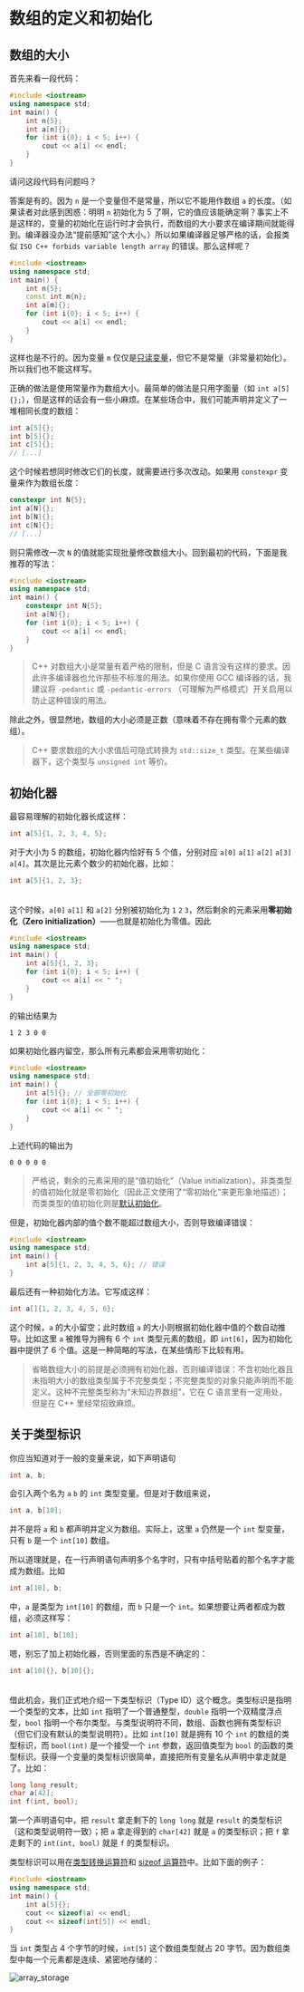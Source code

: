 # 数组的定义和初始化

## 数组的大小

首先来看一段代码：
```CPP
#include <iostream>
using namespace std;
int main() {
    int n{5};
    int a[n]{};
    for (int i{0}; i < 5; i++) {
        cout << a[i] << endl;
    }
}
```
请问这段代码有问题吗？

答案是有的。因为 `n` 是一个变量但不是常量，所以它不能用作数组 `a` 的长度。（如果读者对此感到困惑：明明 `n` 初始化为 5 了啊，它的值应该能确定啊？事实上不是这样的，变量的初始化在运行时才会执行，而数组的大小要求在编译期间就能得到。编译器没办法“提前感知”这个大小。）所以如果编译器足够严格的话，会报类似 `ISO C++ forbids variable length array` 的错误。那么这样呢？
```CPP
#include <iostream>
using namespace std;
int main() {
    int n{5};
    const int m{n};
    int a[m]{};
    for (int i{0}; i < 5; i++) {
        cout << a[i] << endl;
    }
}
```
这样也是不行的。因为变量 `m` 仅仅是[只读变量](/ch02/part1/readonly_variable.md)，但它不是常量（非常量初始化）。所以我们也不能这样写。

正确的做法是使用常量作为数组大小。最简单的做法是只用字面量（如 `int a[5]{};`），但是这样的话会有一些小麻烦。在某些场合中，我们可能声明并定义了一堆相同长度的数组：
```cpp
int a[5]{};
int b[5]{};
int c[5]{};
// [...]
```
这个时候若想同时修改它们的长度，就需要进行多次改动。如果用 `constexpr` 变量来作为数组长度：
```cpp
constexpr int N{5};
int a[N]{};
int b[N]{};
int c[N]{};
// [...]
```
则只需修改一次 `N` 的值就能实现批量修改数组大小。回到最初的代码，下面是我推荐的写法：
```CPP
#include <iostream>
using namespace std;
int main() {
    constexpr int N{5};
    int a[N]{};
    for (int i{0}; i < 5; i++) {
        cout << a[i] << endl;
    }
}
```

> C++ 对数组大小是常量有着严格的限制，但是 C 语言没有这样的要求。因此许多编译器也允许那些不标准的用法。如果你使用 GCC 编译器的话，我建议将 `-pedantic` 或 `-pedantic-errors` （可理解为严格模式）开关启用以防止这种错误的用法。

除此之外，很显然地，数组的大小必须是正数（意味着不存在拥有零个元素的数组）。

> C++ 要求数组的大小求值后可隐式转换为 `std::size_t` 类型。在某些编译器下，这个类型与 `unsigned int` 等价。

## 初始化器

最容易理解的初始化器长成这样：
```cpp
int a[5]{1, 2, 3, 4, 5};
```
对于大小为 5 的数组，初始化器内恰好有 5 个值，分别对应 `a[0]` `a[1]` `a[2]` `a[3]` `a[4]`。其次是比元素个数少的初始化器，比如：
```cpp
int a[5]{1, 2, 3};
```

<h6 id="idx_零初始化"></h6>

这个时候，`a[0]` `a[1]` 和 `a[2]` 分别被初始化为 `1` `2` `3`，然后剩余的元素采用**零初始化（Zero initialization）**——也就是初始化为零值。因此
```CPP
#include <iostream>
using namespace std;
int main() {
    int a[5]{1, 2, 3};
    for (int i{0}; i < 5; i++) {
        cout << a[i] << " ";
    }
}
```
的输出结果为
```io
1 2 3 0 0 
```
如果初始化器内留空，那么所有元素都会采用零初始化：
```CPP
#include <iostream>
using namespace std;
int main() {
    int a[5]{}; // 全部零初始化
    for (int i{0}; i < 5; i++) {
        cout << a[i] << " ";
    }
}
```
上述代码的输出为
```io
0 0 0 0 0 
```

> 严格说，剩余的元素采用的是“值初始化”（Value initialization）。非类类型的值初始化就是零初始化（因此正文使用了“零初始化”来更形象地描述）；而类类型的值初始化则是[默认初始化](ch05/implicit_constructor#idx_默认初始化)。

但是，初始化器内部的值个数不能超过数组大小，否则导致编译错误：
```cpp
#include <iostream>
using namespace std;
int main() {
    int a[5]{1, 2, 3, 4, 5, 6}; // 错误
}
```

最后还有一种初始化方法。它写成这样：
```cpp
int a[]{1, 2, 3, 4, 5, 6};
```
这个时候，`a` 的大小留空；此时数组 `a` 的大小则根据初始化器中值的个数自动推导。比如这里 `a` 被推导为拥有 6 个 `int` 类型元素的数组，即 `int[6]`，因为初始化器中提供了 6 个值。这是一种简略的写法，在某些情形下比较有用。

> 省略数组大小的前提是必须拥有初始化器，否则编译错误：不含初始化器且未指明大小的数组类型属于不完整类型；不完整类型的对象只能声明而不能定义。这种不完整类型称为“未知边界数组”，它在 C 语言里有一定用处，但是在 C++ 里经常招致麻烦。

## 关于类型标识

你应当知道对于一般的变量来说，如下声明语句
```cpp
int a, b;
```
会引入两个名为 `a` `b` 的 `int` 类型变量。但是对于数组来说，
```cpp
int a, b[10];
```
并不是将 `a` 和 `b` 都声明并定义为数组。实际上，这里 `a` 仍然是一个 `int` 型变量，只有 `b` 是一个 `int[10]` 数组。

所以道理就是，在一行声明语句声明多个名字时，只有中括号贴着的那个名字才能成为数组。比如
```cpp
int a[10], b;
```
中，`a` 是类型为 `int[10]` 的数组，而 `b` 只是一个 `int`。如果想要让两者都成为数组，必须这样写：
```cpp
int a[10], b[10];
```
嗯，别忘了加上初始化器，否则里面的东西是不确定的：
```cpp
int a[10]{}, b[10]{};
```

<h6 id="idx_类型标识"></h6>

借此机会，我们正式地介绍一下类型标识（Type ID）这个概念。类型标识是指明一个类型的文本，比如 `int` 指明了一个普通整型，`double` 指明一个双精度浮点型，`bool` 指明一个布尔类型。与类型说明符不同，数组、函数也拥有类型标识（但它们没有默认的类型说明符）。比如 `int[10]` 就是拥有 10 个 `int` 的数组的类型标识，而 `bool(int)` 是一个接受一个 `int` 参数，返回值类型为 `bool` 的函数的类型标识。获得一个变量的类型标识很简单，直接把所有变量名从声明中拿走就是了。比如：
```cpp
long long result;
char a[42];
int f(int, bool);
```
第一个声明语句中，把 `result` 拿走剩下的 `long long` 就是 `result` 的类型标识（这和类型说明符一致）；把 `a` 拿走得到的 `char[42]` 就是 `a` 的类型标识；把 `f` 拿走剩下的 `int(int, bool)` 就是 `f` 的类型标识。

类型标识可以用在[类型转换运算符](/ch02/part2/other_operator.md#类型转换运算符)和 [sizeof 运算符](/ch02/part2/other_operator.md#sizeof-运算符)中。比如下面的例子：
```CPP
#include <iostream>
using namespace std;
int main() {
    int a[5]{};
    cout << sizeof(a) << endl;
    cout << sizeof(int[5]) << endl;
}
```
当 `int` 类型占 4 个字节的时候，`int[5]` 这个数组类型就占 20 字节。因为数组类型中每一个元素都是连续、紧密地存储的：

![array_storage](https://s1.ax1x.com/2020/08/02/aJQsgg.png)
